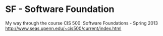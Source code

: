 SF - Software Foundation
==

My way through the course CIS 500: Software Foundations - Spring 2013
http://www.seas.upenn.edu/~cis500/current/index.html
